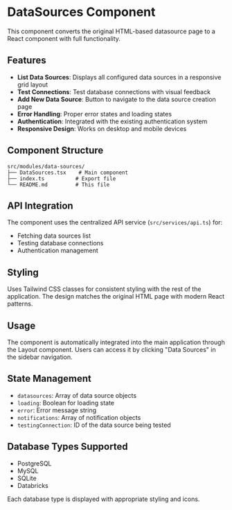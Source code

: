 # DataSources Component

This component converts the original HTML-based datasource page to a React component with full functionality.

## Features

- **List Data Sources**: Displays all configured data sources in a responsive grid layout
- **Test Connections**: Test database connections with visual feedback
- **Add New Data Source**: Button to navigate to the data source creation page
- **Error Handling**: Proper error states and loading states
- **Authentication**: Integrated with the existing authentication system
- **Responsive Design**: Works on desktop and mobile devices

## Component Structure

```
src/modules/data-sources/
├── DataSources.tsx    # Main component
├── index.ts          # Export file
└── README.md         # This file
```

## API Integration

The component uses the centralized API service (`src/services/api.ts`) for:
- Fetching data sources list
- Testing database connections
- Authentication management

## Styling

Uses Tailwind CSS classes for consistent styling with the rest of the application. The design matches the original HTML page with modern React patterns.

## Usage

The component is automatically integrated into the main application through the Layout component. Users can access it by clicking "Data Sources" in the sidebar navigation.

## State Management

- `datasources`: Array of data source objects
- `loading`: Boolean for loading state
- `error`: Error message string
- `notifications`: Array of notification objects
- `testingConnection`: ID of the data source being tested

## Database Types Supported

- PostgreSQL
- MySQL
- SQLite
- Databricks

Each database type is displayed with appropriate styling and icons.
